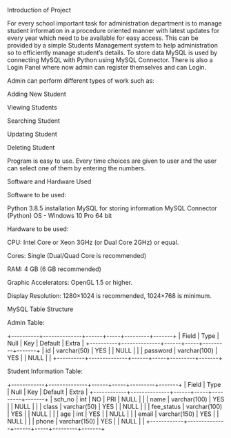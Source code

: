 Introduction of Project

For every school important task for administration department is to manage student information in a procedure oriented manner with latest updates for every year which need to be available for easy access. This can be provided by a simple Students Management system to help administration so to efficiently manage student’s details.
To store data MySQL is used by connecting MySQL with Python using MySQL Connector. 
There is also a Login Panel where now admin can register themselves and can Login.
 
 
Admin can perform different types of work such as:

Adding New Student

Viewing Students

Searching Student

Updating Student

Deleting Student

 
Program is easy to use. Every time choices are given to user and the user can select one of them by entering the numbers.
 

Software and Hardware Used

Software to be used:

Python 3.8.5 installation
MySQL for storing information
MySQL Connector (Python)
OS - Windows 10 Pro 64 bit

Hardware to be used:

CPU: Intel Core or Xeon 3GHz (or Dual Core 2GHz) or equal.

Cores: Single (Dual/Quad Core is recommended)

RAM: 4 GB (6 GB recommended)

Graphic Accelerators: OpenGL 1.5 or higher.

Display Resolution: 1280×1024 is recommended, 1024×768 is minimum.



MySQL Table Structure

Admin Table:

+----------+--------------+------+-----+---------+-------+
| Field    | Type         | Null | Key | Default | Extra |
+----------+--------------+------+-----+---------+-------+
| id       | varchar(50)  | YES  |     | NULL    |       |
| password | varchar(100) | YES  |     | NULL    |       |
+----------+--------------+------+-----+---------+-------+
 


Student Information Table:

+------------+--------------+------+-----+---------+-------+
| Field      | Type         | Null | Key | Default | Extra |
+------------+--------------+------+-----+---------+-------+
| sch_no     | int          | NO   | PRI | NULL    |       |
| name       | varchar(100) | YES  |     | NULL    |       |
| class      | varchar(50)  | YES  |     | NULL    |       |
| fee_status | varchar(100) | YES  |     | NULL    |       |
| age        | int          | YES  |     | NULL    |       |
| email      | varchar(150) | YES  |     | NULL    |       |
| phone      | varchar(150) | YES  |     | NULL    |       |
+------------+--------------+------+-----+---------+-------+
 


